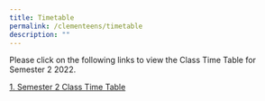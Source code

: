 ```yaml
---
title: Timetable
permalink: /clementeens/timetable
description: ""
---
```

Please click on the following links to view the Class Time Table for Semester 2 2022.

[1\. Semester 2 Class Time Table](/files/2022%20Sem%202%20Timetable%20Classes%20or%20Main%20TGs%2020220622.pdf)